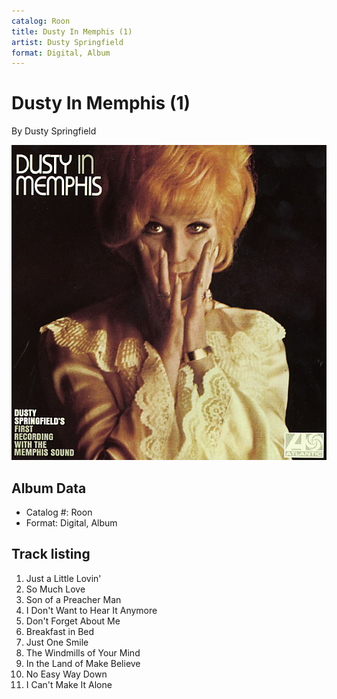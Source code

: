 ```yaml
---
catalog: Roon
title: Dusty In Memphis (1)
artist: Dusty Springfield
format: Digital, Album
---
```


# Dusty In Memphis (1)

By Dusty Springfield

![](../../assets/albumcovers/Dusty_Springfield-Dusty_In_Memphis_1.png)

## Album Data

- Catalog #: Roon
- Format: Digital, Album


## Track listing


1. Just a Little Lovin'
2. So Much Love
3. Son of a Preacher Man
4. I Don't Want to Hear It Anymore
5. Don't Forget About Me
6. Breakfast in Bed
7. Just One Smile
8. The Windmills of Your Mind
9. In the Land of Make Believe
10. No Easy Way Down
11. I Can't Make It Alone


